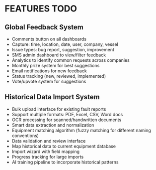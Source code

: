 # FEATURES TODO

## Global Feedback System
- Comments button on all dashboards
- Capture: time, location, date, user, company, vessel
- Issue types: bug report, suggestion, improvement
- SMS admin dashboard to view/filter feedback
- Analytics to identify common requests across companies
- Monthly prize system for best suggestions
- Email notifications for new feedback
- Status tracking (new, reviewed, implemented)
- Vote/upvote system for suggestions

## Historical Data Import System
- Bulk upload interface for existing fault reports
- Support multiple formats: PDF, Excel, CSV, Word docs
- OCR processing for scanned/handwritten documents
- Smart data extraction and normalization
- Equipment matching algorithm (fuzzy matching for different naming conventions)
- Data validation and review interface
- Map historical data to current equipment database
- Import wizard with field mapping
- Progress tracking for large imports
- AI training pipeline to incorporate historical patterns